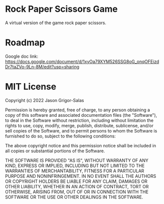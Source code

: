 # Rock Paper Scissors Game

A virtual version of the game rock paper scissors.

# Roadmap

Google doc link:
https://docs.google.com/document/d/1xyOa79XYM526SSG8oG_onqOFEizdDr7taZVo-9Ln-8M/edit?usp=sharing

# MIT License

Copyright (c) 2022 Jason Grigor-Salas

Permission is hereby granted, free of charge, to any person obtaining a copy
of this software and associated documentation files (the "Software"), to deal
in the Software without restriction, including without limitation the rights
to use, copy, modify, merge, publish, distribute, sublicense, and/or sell
copies of the Software, and to permit persons to whom the Software is
furnished to do so, subject to the following conditions:

The above copyright notice and this permission notice shall be included in all
copies or substantial portions of the Software.

THE SOFTWARE IS PROVIDED "AS IS", WITHOUT WARRANTY OF ANY KIND, EXPRESS OR
IMPLIED, INCLUDING BUT NOT LIMITED TO THE WARRANTIES OF MERCHANTABILITY,
FITNESS FOR A PARTICULAR PURPOSE AND NONINFRINGEMENT. IN NO EVENT SHALL THE
AUTHORS OR COPYRIGHT HOLDERS BE LIABLE FOR ANY CLAIM, DAMAGES OR OTHER
LIABILITY, WHETHER IN AN ACTION OF CONTRACT, TORT OR OTHERWISE, ARISING FROM,
OUT OF OR IN CONNECTION WITH THE SOFTWARE OR THE USE OR OTHER DEALINGS IN THE
SOFTWARE.